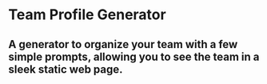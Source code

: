 # Team Profile Generator
## A generator to organize your team with a few simple prompts, allowing you to see the team in a sleek static web page.

